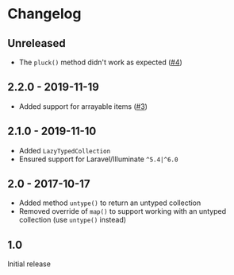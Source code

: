 # Changelog

## Unreleased

- The `pluck()` method didn't work as expected ([#4](https://github.com/jeromegamez/typed-collection/issues/4))

## 2.2.0 - 2019-11-19

- Added support for arrayable items ([#3](https://github.com/jeromegamez/typed-collection/issues/3))

## 2.1.0 - 2019-11-10

- Added `LazyTypedCollection`
- Ensured support for Laravel/Illuminate `^5.4|^6.0`

## 2.0 - 2017-10-17

- Added method `untype()` to return an untyped collection
- Removed override of `map()` to support working with an untyped collection (use `untype()` instead)

## 1.0

Initial release
